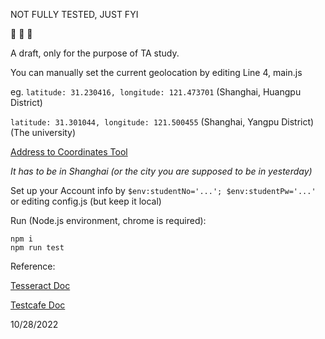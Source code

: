 NOT FULLY TESTED, JUST FYI

🚧 🚧 🚧

A draft, only for the purpose of TA study.

You can manually set the current geolocation by editing Line 4, main.js

eg. `latitude: 31.230416, longitude: 121.473701` (Shanghai, Huangpu District)

`latitude: 31.301044, longitude: 121.500455` (Shanghai, Yangpu District) (The university)

[Address to Coordinates Tool](https://www.gps-coordinates.net/)

*It has to be in Shanghai (or the city you are supposed to be in yesterday)*

Set up your Account info by `$env:studentNo='...'; $env:studentPw='...' ` or editing config.js (but keep it local)

Run (Node.js environment, chrome is required):
```
npm i
npm run test
```

Reference:

[Tesseract Doc](https://github.com/naptha/tesseract.js/blob/master/docs/api.md)

[Testcafe Doc](https://testcafe.io/documentation/402632/api)

10/28/2022
